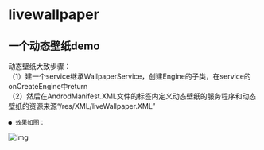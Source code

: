 livewallpaper
==============
一个动态壁纸demo
---------------
动态壁纸大致步骤：<br>
（1）建一个service继承WallpaperService，创建Engine的子类，在service的onCreateEngine中return<br>
（2）然后在AndrodManifest.XML文件的<service>标签内定义动态壁纸的服务程序和动态壁纸的资源来源“/res/XML/liveWallpaper.XML”<br>

`● 效果如图：`<br>

![img](https://github.com/Mrgl1203/livewallpaper/blob/master/ezgif.com-video-to-gif.gif)

